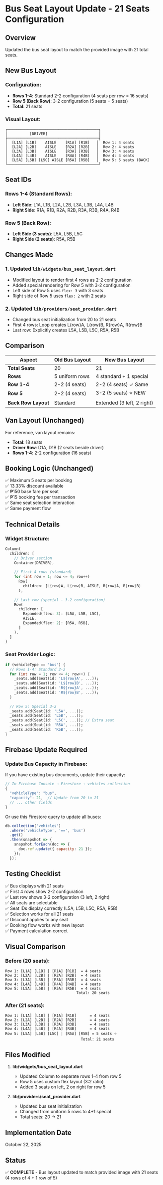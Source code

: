 # Bus Seat Layout Update - 21 Seats Configuration

## Overview
Updated the bus seat layout to match the provided image with 21 total seats.

## New Bus Layout

### Configuration:
- **Rows 1-4**: Standard 2-2 configuration (4 seats per row = 16 seats)
- **Row 5 (Back Row)**: 3-2 configuration (5 seats = 5 seats)
- **Total**: 21 seats

### Visual Layout:
```
┌─────────────────────────────────────────┐
│          [DRIVER]                       │
├─────────────────────────────────────────┤
│  [L1A] [L1B]    AISLE    [R1A] [R1B]   │  Row 1: 4 seats
│  [L2A] [L2B]    AISLE    [R2A] [R2B]   │  Row 2: 4 seats
│  [L3A] [L3B]    AISLE    [R3A] [R3B]   │  Row 3: 4 seats
│  [L4A] [L4B]    AISLE    [R4A] [R4B]   │  Row 4: 4 seats
│  [L5A] [L5B] [L5C] AISLE [R5A] [R5B]   │  Row 5: 5 seats (BACK)
└─────────────────────────────────────────┘
```

## Seat IDs

### Rows 1-4 (Standard Rows):
- **Left Side**: L1A, L1B, L2A, L2B, L3A, L3B, L4A, L4B
- **Right Side**: R1A, R1B, R2A, R2B, R3A, R3B, R4A, R4B

### Row 5 (Back Row):
- **Left Side (3 seats)**: L5A, L5B, L5C
- **Right Side (2 seats)**: R5A, R5B

## Changes Made

### 1. Updated `lib/widgets/bus_seat_layout.dart`
- Modified layout to render first 4 rows as 2-2 configuration
- Added special rendering for Row 5 with 3-2 configuration
- Left side of Row 5 uses `flex: 3` with 3 seats
- Right side of Row 5 uses `flex: 2` with 2 seats

### 2. Updated `lib/providers/seat_provider.dart`
- Changed bus seat initialization from 20 to 21 seats
- First 4 rows: Loop creates L{row}A, L{row}B, R{row}A, R{row}B
- Last row: Explicitly creates L5A, L5B, L5C, R5A, R5B

## Comparison

| Aspect | Old Bus Layout | New Bus Layout |
|--------|---------------|----------------|
| **Total Seats** | 20 | 21 |
| **Rows** | 5 uniform rows | 4 standard + 1 special |
| **Row 1-4** | 2-2 (4 seats) | 2-2 (4 seats) ✓ Same |
| **Row 5** | 2-2 (4 seats) | 3-2 (5 seats) ⭐ NEW |
| **Back Row Layout** | Standard | Extended (3 left, 2 right) |

## Van Layout (Unchanged)
For reference, van layout remains:
- **Total**: 18 seats
- **Driver Row**: D1A, D1B (2 seats beside driver)
- **Rows 1-4**: 2-2 configuration (16 seats)

## Booking Logic (Unchanged)
✅ Maximum 5 seats per booking  
✅ 13.33% discount available  
✅ ₱150 base fare per seat  
✅ ₱15 booking fee per transaction  
✅ Same seat selection interaction  
✅ Same payment flow  

## Technical Details

### Widget Structure:
```dart
Column(
  children: [
    // Driver section
    Container(DRIVER),
    
    // First 4 rows (standard)
    for (int row = 1; row <= 4; row++)
      Row(
        children: [L{row}A, L{row}B, AISLE, R{row}A, R{row}B]
      ),
    
    // Last row (special - 3-2 configuration)
    Row(
      children: [
        Expanded(flex: 3): [L5A, L5B, L5C],
        AISLE,
        Expanded(flex: 2): [R5A, R5B],
      ]
    ),
  ]
)
```

### Seat Provider Logic:
```dart
if (vehicleType == 'bus') {
  // Rows 1-4: Standard 2-2
  for (int row = 1; row <= 4; row++) {
    _seats.add(Seat(id: 'L${row}A', ...));
    _seats.add(Seat(id: 'L${row}B', ...));
    _seats.add(Seat(id: 'R${row}A', ...));
    _seats.add(Seat(id: 'R${row}B', ...));
  }
  
  // Row 5: Special 3-2
  _seats.add(Seat(id: 'L5A', ...));
  _seats.add(Seat(id: 'L5B', ...));
  _seats.add(Seat(id: 'L5C', ...)); // Extra seat
  _seats.add(Seat(id: 'R5A', ...));
  _seats.add(Seat(id: 'R5B', ...));
}
```

## Firebase Update Required

### Update Bus Capacity in Firebase:
If you have existing bus documents, update their capacity:

```javascript
// In Firebase Console → Firestore → vehicles collection
{
  "vehicleType": "bus",
  "capacity": 21,  // Update from 20 to 21
  // ... other fields
}
```

Or use this Firestore query to update all buses:
```javascript
db.collection('vehicles')
  .where('vehicleType', '==', 'bus')
  .get()
  .then(snapshot => {
    snapshot.forEach(doc => {
      doc.ref.update({ capacity: 21 });
    });
  });
```

## Testing Checklist

✅ Bus displays with 21 seats  
✅ First 4 rows show 2-2 configuration  
✅ Last row shows 3-2 configuration (3 left, 2 right)  
✅ All seats are selectable  
✅ Seat IDs display correctly (L5A, L5B, L5C, R5A, R5B)  
✅ Selection works for all 21 seats  
✅ Discount applies to any seat  
✅ Booking flow works with new layout  
✅ Payment calculation correct  

## Visual Comparison

### Before (20 seats):
```
Row 1: [L1A] [L1B] | [R1A] [R1B]  = 4 seats
Row 2: [L2A] [L2B] | [R2A] [R2B]  = 4 seats
Row 3: [L3A] [L3B] | [R3A] [R3B]  = 4 seats
Row 4: [L4A] [L4B] | [R4A] [R4B]  = 4 seats
Row 5: [L5A] [L5B] | [R5A] [R5B]  = 4 seats
                                Total: 20 seats
```

### After (21 seats):
```
Row 1: [L1A] [L1B] | [R1A] [R1B]      = 4 seats
Row 2: [L2A] [L2B] | [R2A] [R2B]      = 4 seats
Row 3: [L3A] [L3B] | [R3A] [R3B]      = 4 seats
Row 4: [L4A] [L4B] | [R4A] [R4B]      = 4 seats
Row 5: [L5A] [L5B] [L5C] | [R5A] [R5B] = 5 seats ⭐
                                  Total: 21 seats
```

## Files Modified

1. **lib/widgets/bus_seat_layout.dart**
   - Updated Column to separate rows 1-4 from row 5
   - Row 5 uses custom flex layout (3:2 ratio)
   - Added 3 seats on left, 2 on right for row 5

2. **lib/providers/seat_provider.dart**
   - Updated bus seat initialization
   - Changed from uniform 5 rows to 4+1 special
   - Total seats: 20 → 21

## Implementation Date
October 22, 2025

## Status
✅ **COMPLETE** - Bus layout updated to match provided image with 21 seats (4 rows of 4 + 1 row of 5)
